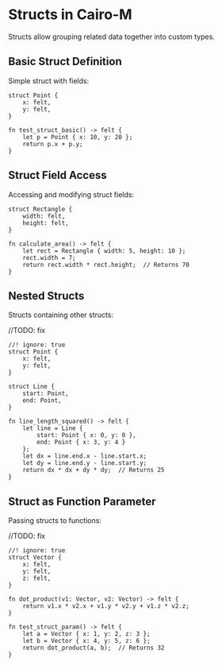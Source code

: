 # Structs in Cairo-M

Structs allow grouping related data together into custom types.

## Basic Struct Definition

Simple struct with fields:

```cairo-m
struct Point {
    x: felt,
    y: felt,
}

fn test_struct_basic() -> felt {
    let p = Point { x: 10, y: 20 };
    return p.x + p.y;
}
```

## Struct Field Access

Accessing and modifying struct fields:

```cairo-m
struct Rectangle {
    width: felt,
    height: felt,
}

fn calculate_area() -> felt {
    let rect = Rectangle { width: 5, height: 10 };
    rect.width = 7;
    return rect.width * rect.height;  // Returns 70
}
```

## Nested Structs

Structs containing other structs:

//TODO: fix

```cairo-m
//! ignore: true
struct Point {
    x: felt,
    y: felt,
}

struct Line {
    start: Point,
    end: Point,
}

fn line_length_squared() -> felt {
    let line = Line {
        start: Point { x: 0, y: 0 },
        end: Point { x: 3, y: 4 }
    };
    let dx = line.end.x - line.start.x;
    let dy = line.end.y - line.start.y;
    return dx * dx + dy * dy;  // Returns 25
}
```

## Struct as Function Parameter

Passing structs to functions:

//TODO: fix

```cairo-m
//! ignore: true
struct Vector {
    x: felt,
    y: felt,
    z: felt,
}

fn dot_product(v1: Vector, v2: Vector) -> felt {
    return v1.x * v2.x + v1.y * v2.y + v1.z * v2.z;
}

fn test_struct_param() -> felt {
    let a = Vector { x: 1, y: 2, z: 3 };
    let b = Vector { x: 4, y: 5, z: 6 };
    return dot_product(a, b);  // Returns 32
}
```

